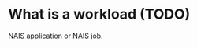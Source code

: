 # What is a workload (TODO)

[NAIS application](../reference/application-example.md) or
[NAIS job](../reference/job-example.md).